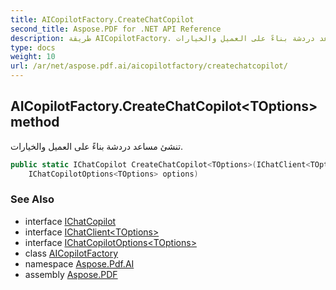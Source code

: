 ```yaml
---
title: AICopilotFactory.CreateChatCopilot
second_title: Aspose.PDF for .NET API Reference
description: طريقة AICopilotFactory. تنشئ مساعد دردشة بناءً على العميل والخيارات
type: docs
weight: 10
url: /ar/net/aspose.pdf.ai/aicopilotfactory/createchatcopilot/
---
```

## AICopilotFactory.CreateChatCopilot&lt;TOptions&gt; method

تنشئ مساعد دردشة بناءً على العميل والخيارات.

```csharp
public static IChatCopilot CreateChatCopilot<TOptions>(IChatClient<TOptions> client, 
    IChatCopilotOptions<TOptions> options)
```

### See Also

* interface [IChatCopilot](../../ichatcopilot/)
* interface [IChatClient&lt;TOptions&gt;](../../ichatclient-1/)
* interface [IChatCopilotOptions&lt;TOptions&gt;](../../ichatcopilotoptions-1/)
* class [AICopilotFactory](../)
* namespace [Aspose.Pdf.AI](../../../aspose.pdf.ai/)
* assembly [Aspose.PDF](../../../)